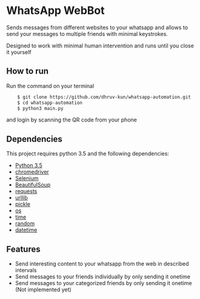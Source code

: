 # WhatsApp WebBot

Sends messages from different websites to your whatsapp
and allows to send your messages to multiple friends with
minimal keystrokes.

Designed to work with minimal human intervention and runs
until you close it yourself

## How to run
Run the command on your terminal
```bash
    $ git clone https://github.com/dhruv-kun/whatsapp-automation.git
    $ cd whatsapp-automation
    $ python3 main.py
```
and login by scanning the QR code from your phone

## Dependencies
This project requires python 3.5 and the following dependencies:
- [Python 3.5](https://www.python.org/)
- [chromedriver](https://sites.google.com/a/chromium.org/chromedriver/)
- [Selenium](https://selenium-python.readthedocs.io/)
- [BeautifulSoup](https://www.crummy.com/software/BeautifulSoup/)
- [requests](http://docs.python-requests.org/en/master/)
- [urllib](https://docs.python.org/3/library/urllib.html)
- [pickle](https://docs.python.org/3.1/library/pickle.html)
- [os](https://docs.python.org/3.1/library/os.html)
- [time](https://docs.python.org/3.1/library/time.html)
- [random](https://docs.python.org/3.1/library/random.html)
- [datetime](https://docs.python.org/3.1/library/datetime.html)


## Features
- Send interesting content to your whatsapp from the web in described intervals
- Send messages to your friends individually by only sending it onetime
- Send messages to your categorized friends by only sending it onetime (Not implemented yet)
